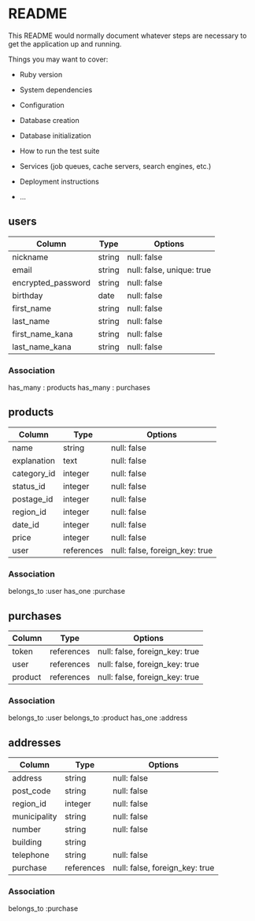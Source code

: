# README

This README would normally document whatever steps are necessary to get the
application up and running.

Things you may want to cover:

* Ruby version

* System dependencies

* Configuration

* Database creation

* Database initialization

* How to run the test suite

* Services (job queues, cache servers, search engines, etc.)

* Deployment instructions

* ...

## users

| Column                    | Type               | Options                   |
|---------------------------|--------------------|---------------------------|
| nickname                  | string             | null: false               |
| email                     | string             | null: false, unique: true |
| encrypted_password        | string             | null: false               |
| birthday                  | date               | null: false               |
| first_name                | string             | null: false               |
| last_name                 | string             | null: false               |
| first_name_kana           | string             | null: false               |
| last_name_kana            | string             | null: false               |

### Association

has_many : products
has_many : purchases


## products

| Column       | Type        | Options                        |
|--------------|-------------|--------------------------------|
| name         | string      | null: false                    |
| explanation  | text        | null: false                    |
| category_id  | integer     | null: false                    |
| status_id    | integer     | null: false                    |
| postage_id   | integer     | null: false                    |
| region_id    | integer     | null: false                    |
| date_id      | integer     | null: false                    |
| price        | integer     | null: false                    |
| user         | references  | null: false, foreign_key: true |


### Association

belongs_to :user
has_one :purchase


## purchases

| Column     | Type        | Options                        |
|------------|-------------|--------------------------------|
| token      | references  | null: false, foreign_key: true |
| user       | references  | null: false, foreign_key: true |
| product    | references  | null: false, foreign_key: true |



### Association

belongs_to :user
belongs_to :product
has_one :address


## addresses

| Column         | Type       | Options                        |
|----------------|------------|--------------------------------|
| address        | string     | null: false                    |
| post_code      | string     | null: false                    |
| region_id      | integer    | null: false                    |
| municipality   | string     | null: false                    |
| number         | string     | null: false                    |
| building       | string     |                                |
| telephone      | string     | null: false                    |
| purchase       | references | null: false, foreign_key: true |

### Association

belongs_to :purchase